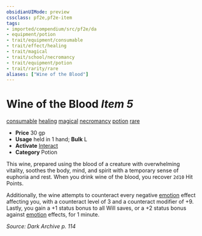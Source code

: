 ```yaml
---
obsidianUIMode: preview
cssclass: pf2e,pf2e-item
tags:
- imported/compendium/src/pf2e/da
- equipment/potion
- trait/equipment/consumable
- trait/effect/healing
- trait/magical
- trait/school/necromancy
- trait/equipment/potion
- trait/rarity/rare
aliases: ["Wine of the Blood"]
---
```

# Wine of the Blood *Item 5*  
[consumable](consumable.md)  [healing](healing.md)  [magical](magical.md)  [necromancy](necromancy.md)  [potion](potion.md)  [rare](rare.md)  

- **Price** 30 gp
- **Usage** held in 1 hand; **Bulk** L
- **Activate** [Interact](interact.md)
- **Category** Potion

This wine, prepared using the blood of a creature with overwhelming vitality, soothes the body, mind, and spirit with a temporary sense of euphoria and rest. When you drink wine of the blood, you recover `2d10` Hit Points.

Additionally, the wine attempts to counteract every negative [emotion](emotion.md) effect affecting you, with a counteract level of 3 and a counteract modifier of +9. Lastly, you gain a +1 status bonus to all Will saves, or a +2 status bonus against [emotion](emotion.md) effects, for 1 minute.

*Source: Dark Archive p. 114*